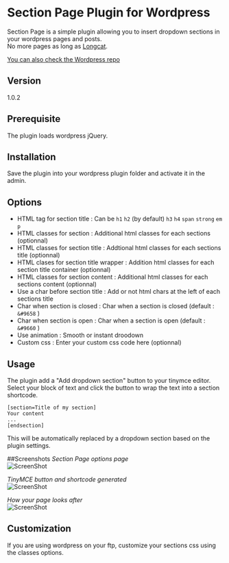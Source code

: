 Section Page Plugin for Wordpress
=================================

Section Page is a simple plugin allowing you to insert dropdown sections in your wordpress pages and posts.  
No more pages as long as [Longcat](http://longc.at/longcat).

[You can also check the Wordpress repo](http://wordpress.org/extend/plugins/section-page/)

## Version
1.0.2

## Prerequisite
The plugin loads wordpress jQuery.


## Installation
Save the plugin into your wordpress plugin folder and activate it in the admin.

## Options
* HTML tag for section title : Can be `h1` `h2` (by default) `h3` `h4` `span` `strong` `em` `p`
* HTML classes for section : Additional html classes for each sections (optionnal)
* HTML classes for section title : Addtional html classes for each sections title (optionnal)
* HTML clases for section title wrapper : Addition html classes for each section title container (optionnal)
* HTML classes for section content : Additional html classes for each sections content (optionnal)
* Use a char before section title : Add or not html chars at the left of each sections title
* Char when section is closed : Char when a section is closed (default : `&#9658` )
* Char when section is open : Char when a section is open (default : `&#9660` )
* Use animation : Smooth or instant droodown
* Custom css : Enter your custom css code here (optionnal)

## Usage
The plugin add a "Add dropdown section" button to your tinymce editor.  
Select your block of text and click the button to wrap the text into a section shortcode.

	[section=Title of my section]
	Your content
	...
	[endsection]

This will be automatically replaced by a dropdown section based on the plugin settings.


##Screenshots
*Section Page options page*  
![ScreenShot](https://raw.github.com/Skyree/owc-section-page/master/assets/screenshot-1.jpg)  

*TinyMCE button and shortcode generated*  
![ScreenShot](https://raw.github.com/Skyree/owc-section-page/master/assets/screenshot-2.jpg)  

*How your page looks after*  
![ScreenShot](https://raw.github.com/Skyree/owc-section-page/master/assets/screenshot-3.jpg)  

## Customization
If you are using wordpress on your ftp, customize your sections css using the classes options.